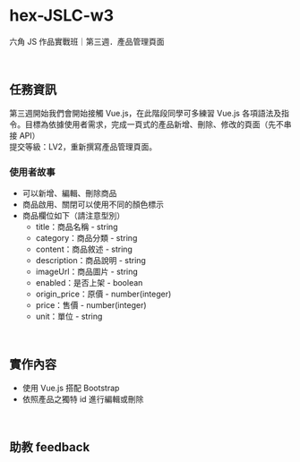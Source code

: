 # hex-JSLC-w3
六角 JS 作品實戰班｜第三週．產品管理頁面

<br>

## 任務資訊 
第三週開始我們會開始接觸 Vue.js，在此階段同學可多練習 Vue.js 各項語法及指令。目標為依據使用者需求，完成一頁式的產品新增、刪除、修改的頁面（先不串接 API）  
提交等級：LV2，重新撰寫產品管理頁面。

### 使用者故事
* 可以新增、編輯、刪除商品
* 商品啟用、關閉可以使用不同的顏色標示
* 商品欄位如下（請注意型別） 
    - title：商品名稱 - string
    - category：商品分類 - string
    - content：商品敘述 - string
    - description：商品說明 - string
    - imageUrl：商品圖片 - string
    - enabled：是否上架 - boolean
    - origin_price：原價 - number(integer)
    - price：售價 - number(integer)
    - unit：單位 - string

<br>

## 實作內容 
* 使用 Vue.js 搭配 Bootstrap
* 依照產品之獨特 id 進行編輯或刪除
<!-- 圖片來源網站 -->
<!-- https://www.cosstores.com/en/men.html -->
<!-- https://www.tomford.com/ -->

<br>

## 助教 feedback


